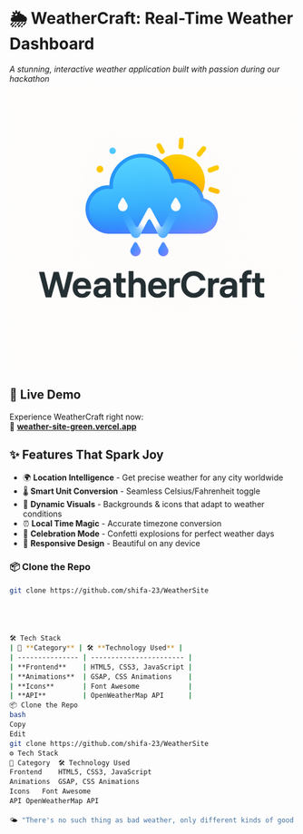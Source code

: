 # 🌦️ WeatherCraft: Real-Time Weather Dashboard 

*A stunning, interactive weather application built with passion during our hackathon*  
![WeatherCraft Logo](./assets/weatherLogo.png)

## 🌟 Live Demo
Experience WeatherCraft right now:  
🔗 **[weather-site-green.vercel.app](weather-site-green.vercel.app)**


## ✨ Features That Spark Joy

- 🌍 **Location Intelligence** - Get precise weather for any city worldwide
- 🌡️ **Smart Unit Conversion** - Seamless Celsius/Fahrenheit toggle
- 🎨 **Dynamic Visuals** - Backgrounds & icons that adapt to weather conditions
- ⏰ **Local Time Magic** - Accurate timezone conversion
- 🎉 **Celebration Mode** - Confetti explosions for perfect weather days
- 📱 **Responsive Design** - Beautiful on any device

### 📦 Clone the Repo

```bash
git clone https://github.com/shifa-23/WeatherSite




🛠️ Tech Stack
| 🔖 **Category** | 🛠️ **Technology Used** |
| --------------- | ----------------------- |
| **Frontend**    | HTML5, CSS3, JavaScript |
| **Animations**  | GSAP, CSS Animations    |
| **Icons**       | Font Awesome            |
| **API**         | OpenWeatherMap API      |
📦 Clone the Repo
bash
Copy
Edit
git clone https://github.com/shifa-23/WeatherSite
⚙️ Tech Stack
🔖 Category	🛠️ Technology Used
Frontend	HTML5, CSS3, JavaScript
Animations	GSAP, CSS Animations
Icons	Font Awesome
API	OpenWeatherMap API

🌤️ "There's no such thing as bad weather, only different kinds of good weather."
